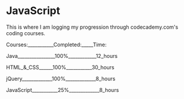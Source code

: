 # JavaScript

This is where I am logging my progression through codecademy.com's coding courses.

Courses:___________Completed:_____Time:

Java________________100%____________12_hours

HTML_&_CSS______100%___________30_hours

jQuery_____________100%_____________8_hours

JavaScript___________25%_____________8_hours
